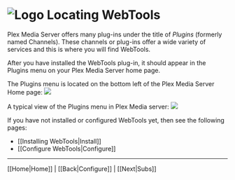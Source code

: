 # ![Logo](https://github.com/ukdtom/WebTools.bundle/blob/master/Wiki/WebTools/Logos/WebTools-48x48.png) Locating WebTools

Plex Media Server offers many plug-ins under the title of _Plugins_ (formerly named Channels). These channels or plug-ins offer a wide variety of services and this is where you will find WebTools.

After you have installed the WebTools plug-in, it should appear in the Plugins menu on your Plex Media Server home page.

The Plugins menu is located on the bottom left of the Plex Media Server Home page:
![](https://github.com/ukdtom/WebTools.bundle/blob/master/Wiki/WebTools/Locate/LWT-image03.png)

A typical view of the Plugins menu in Plex Media server:
![](https://github.com/ukdtom/WebTools.bundle/blob/master/Wiki/WebTools/Locate/LWT-image04.png)

If you have not installed or configured WebTools yet, then see the following pages:
* [[Installing WebTools|Install]]
* [[Configure WebTools|Configure]]

***

[[Home|Home]] | [[Back|Configure]] | [[Next|Subs]]